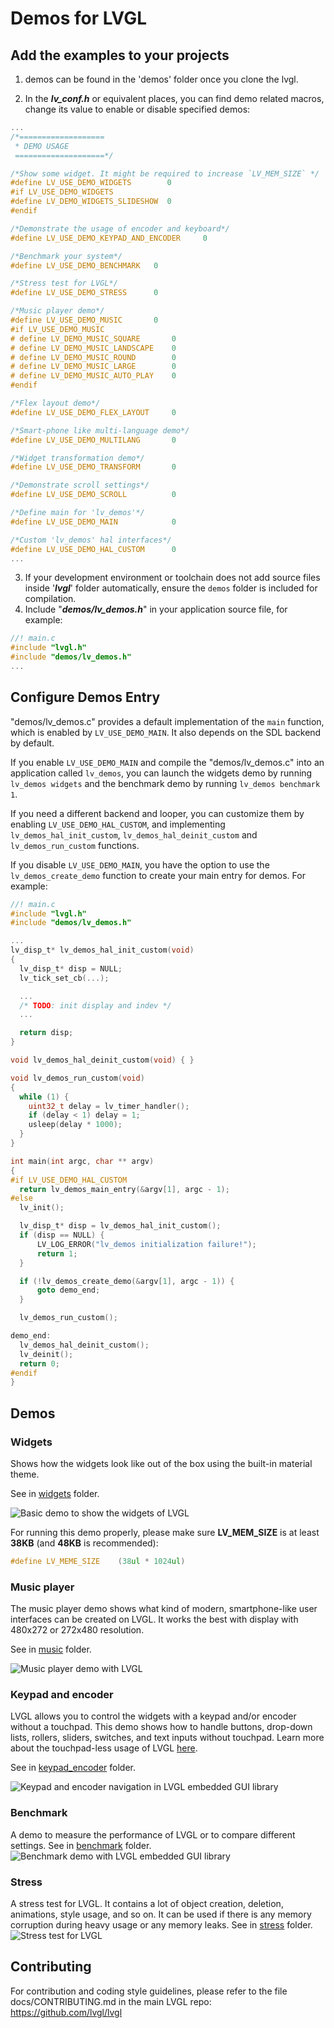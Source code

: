 # Demos for LVGL

## Add the examples to your projects
1. demos can be found in the 'demos' folder once you clone the lvgl.

2. In the ***lv_conf.h*** or equivalent places, you can find demo related macros, change its value to enable or disable specified demos:

```c
...
/*===================
 * DEMO USAGE
 ====================*/

/*Show some widget. It might be required to increase `LV_MEM_SIZE` */
#define LV_USE_DEMO_WIDGETS        0
#if LV_USE_DEMO_WIDGETS
#define LV_DEMO_WIDGETS_SLIDESHOW  0
#endif

/*Demonstrate the usage of encoder and keyboard*/
#define LV_USE_DEMO_KEYPAD_AND_ENCODER     0

/*Benchmark your system*/
#define LV_USE_DEMO_BENCHMARK   0

/*Stress test for LVGL*/
#define LV_USE_DEMO_STRESS      0

/*Music player demo*/
#define LV_USE_DEMO_MUSIC       0
#if LV_USE_DEMO_MUSIC
# define LV_DEMO_MUSIC_SQUARE       0
# define LV_DEMO_MUSIC_LANDSCAPE    0
# define LV_DEMO_MUSIC_ROUND        0
# define LV_DEMO_MUSIC_LARGE        0
# define LV_DEMO_MUSIC_AUTO_PLAY    0
#endif

/*Flex layout demo*/
#define LV_USE_DEMO_FLEX_LAYOUT     0

/*Smart-phone like multi-language demo*/
#define LV_USE_DEMO_MULTILANG       0

/*Widget transformation demo*/
#define LV_USE_DEMO_TRANSFORM       0

/*Demonstrate scroll settings*/
#define LV_USE_DEMO_SCROLL          0

/*Define main for 'lv_demos'*/
#define LV_USE_DEMO_MAIN            0

/*Custom 'lv_demos' hal interfaces*/
#define LV_USE_DEMO_HAL_CUSTOM      0
...
```

3. If your development environment or toolchain does not add source files inside '***lvgl***' folder automatically, ensure the `demos` folder is included for compilation.
4. Include "***demos/lv_demos.h***" in your application source file, for example:

```c
//! main.c
#include "lvgl.h"
#include "demos/lv_demos.h"
...
```

## Configure Demos Entry

"demos/lv_demos.c" provides a default implementation of the `main` function, which is enabled by `LV_USE_DEMO_MAIN`. It also depends on the SDL backend by default.

If you enable `LV_USE_DEMO_MAIN` and compile the "demos/lv_demos.c" into an application called `lv_demos`, you can launch the widgets demo by running `lv_demos widgets` and the benchmark demo by running `lv_demos benchmark 1`.

If you need a different backend and looper, you can customize them by enabling `LV_USE_DEMO_HAL_CUSTOM`, and implementing `lv_demos_hal_init_custom`, `lv_demos_hal_deinit_custom` and `lv_demos_run_custom` functions.

If you disable `LV_USE_DEMO_MAIN`, you have the option to use the `lv_demos_create_demo` function to create your main entry for demos. For example:

```c
//! main.c
#include "lvgl.h"
#include "demos/lv_demos.h"

...
lv_disp_t* lv_demos_hal_init_custom(void)
{
  lv_disp_t* disp = NULL;
  lv_tick_set_cb(...);

  ...
  /* TODO: init display and indev */
  ...

  return disp;
}

void lv_demos_hal_deinit_custom(void) { }

void lv_demos_run_custom(void)
{
  while (1) {
    uint32_t delay = lv_timer_handler();
    if (delay < 1) delay = 1;
    usleep(delay * 1000);
  }
}

int main(int argc, char ** argv)
{
#if LV_USE_DEMO_HAL_CUSTOM
  return lv_demos_main_entry(&argv[1], argc - 1);
#else
  lv_init();

  lv_disp_t* disp = lv_demos_hal_init_custom();
  if (disp == NULL) {
      LV_LOG_ERROR("lv_demos initialization failure!");
      return 1;
  }

  if (!lv_demos_create_demo(&argv[1], argc - 1)) {
      goto demo_end;
  }

  lv_demos_run_custom();

demo_end:
  lv_demos_hal_deinit_custom();
  lv_deinit();
  return 0;
#endif
}

```

## Demos

### Widgets
Shows how the widgets look like out of the box using the built-in material theme.

See in [widgets](https://github.com/lvgl/lvgl/tree/master/demos/widgets) folder.

![Basic demo to show the widgets of LVGL](widgets/screenshot1.png)

For running this demo properly, please make sure **LV_MEM_SIZE** is at least **38KB** (and **48KB** is recommended):

```c
#define LV_MEME_SIZE    (38ul * 1024ul)
```



### Music player
The music player demo shows what kind of modern, smartphone-like user interfaces can be created on LVGL. It works the best with display with 480x272 or 272x480 resolution.

See in [music](https://github.com/lvgl/lvgl/tree/master/demos/music) folder.

![Music player demo with LVGL](music/screenshot1.gif)

### Keypad and encoder
LVGL allows you to control the widgets with a keypad and/or encoder without a touchpad. This demo shows how to handle buttons, drop-down lists, rollers, sliders, switches, and text inputs without touchpad.
Learn more about the touchpad-less usage of LVGL [here](https://docs.lvgl.io/master/overview/indev.html#keypad-and-encoder).

See in [keypad_encoder](https://github.com/lvgl/lvgl/tree/master/demos/keypad_encoder) folder.

![Keypad and encoder navigation in LVGL embedded GUI library](keypad_encoder/screenshot1.png)

### Benchmark
A demo to measure the performance of LVGL or to compare different settings.
See in [benchmark](https://github.com/lvgl/lvgl/tree/master/demos/benchmark) folder.
![Benchmark demo with LVGL embedded GUI library](benchmark/screenshot1.png)

### Stress
A stress test for LVGL. It contains a lot of object creation, deletion, animations, style usage, and so on. It can be used if there is any memory corruption during heavy usage or any memory leaks.
See in [stress](https://github.com/lvgl/lvgl/tree/master/demos/stress) folder.
![Stress test for LVGL](stress/screenshot1.png)

## Contributing
For contribution and coding style guidelines, please refer to the file docs/CONTRIBUTING.md in the main LVGL repo:
  https://github.com/lvgl/lvgl
